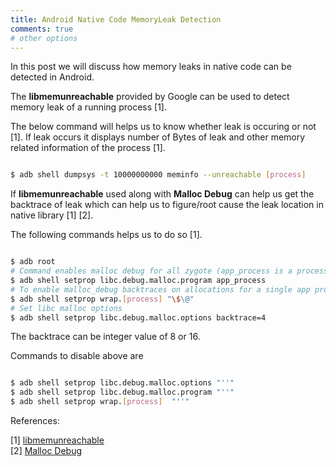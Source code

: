 ```yaml
---
title: Android Native Code MemoryLeak Detection
comments: true
# other options
---
```



In this post we will discuss how memory leaks in native code can be detected in Android.

The **libmemunreachable** provided by Google can be used to detect memory leak of a running process [1].

The below command will helps us to know whether leak is occuring or not [1]. If leak occurs it displays number of Bytes of leak and other memory related information of the process [1].


```sh

$ adb shell dumpsys -t 10000000000 meminfo --unreachable [process]

```

If **libmemunreachable** used along with **Malloc Debug** can help us get the backtrace of leak which can help us to figure/root cause the leak location in native library [1] [2].

The following commands helps us to do so [1].

```sh

$ adb root
# Command enables malloc debug for all zygote (app_process is a process which starts other process in Android) started process.
$ adb shell setprop libc.debug.malloc.program app_process
# To enable malloc_debug backtraces on allocations for a single app process
$ adb shell setprop wrap.[process] "\$\@"
# Set libc malloc options
$ adb shell setprop libc.debug.malloc.options backtrace=4

```
The backtrace can be integer value of 8 or 16.

Commands to disable above are 

```sh

$ adb shell setprop libc.debug.malloc.options "''"
$ adb shell setprop libc.debug.malloc.program "''"
$ adb shell setprop wrap.[process]  "''"

```

References:

[1] [libmemunreachable](https://android.googlesource.com/platform/system/memory/libmemunreachable/+/master/README.md) <br>
[2] [Malloc Debug](https://android.googlesource.com/platform/bionic/+/master/libc/malloc_debug/README.md) <br>
